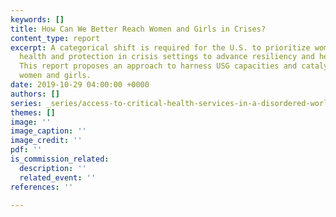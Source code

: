 ```yaml
---
keywords: []
title: How Can We Better Reach Women and Girls in Crises?
content_type: report
excerpt: A categorical shift is required for the U.S. to prioritize women’s and girls’
  health and protection in crisis settings to advance resiliency and health security.
  This report proposes an approach to harness USG capacities and catalyze action for
  women and girls.
date: 2019-10-29 04:00:00 +0000
authors: []
series: _series/access-to-critical-health-services-in-a-disordered-world.md
themes: []
image: ''
image_caption: ''
image_credit: ''
pdf: ''
is_commission_related:
  description: ''
  related_event: ''
references: ''

---
```

